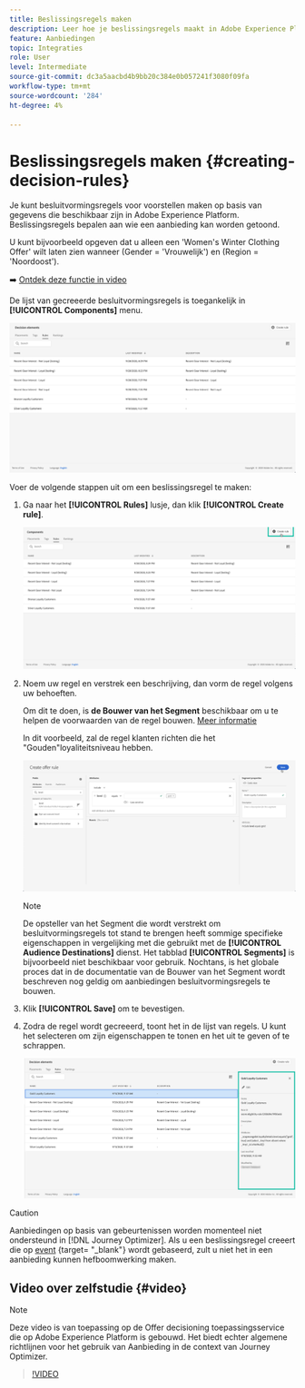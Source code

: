 ```yaml
---
title: Beslissingsregels maken
description: Leer hoe je beslissingsregels maakt in Adobe Experience Platform.
feature: Aanbiedingen
topic: Integraties
role: User
level: Intermediate
source-git-commit: dc3a5aacbd4b9bb20c384e0b057241f3080f09fa
workflow-type: tm+mt
source-wordcount: '284'
ht-degree: 4%

---
```


# Beslissingsregels maken {#creating-decision-rules}

Je kunt besluitvormingsregels voor voorstellen maken op basis van gegevens die beschikbaar zijn in Adobe Experience Platform. Beslissingsregels bepalen aan wie een aanbieding kan worden getoond.

U kunt bijvoorbeeld opgeven dat u alleen een &#39;Women&#39;s Winter Clothing Offer&#39; wilt laten zien wanneer (Gender = &#39;Vrouwelijk&#39;) en (Region = &#39;Noordoost&#39;).

➡️ [Ontdek deze functie in video](#video)

De lijst van gecreeerde besluitvormingsregels is toegankelijk in **[!UICONTROL Components]** menu.

![](../../assets/decision_rules_list.png)

Voer de volgende stappen uit om een beslissingsregel te maken:

1. Ga naar het **[!UICONTROL Rules]** lusje, dan klik **[!UICONTROL Create rule]**.

   ![](../../assets/offers_decision_rule_creation.png)

1. Noem uw regel en verstrek een beschrijving, dan vorm de regel volgens uw behoeften.

   Om dit te doen, is **de Bouwer van het Segment** beschikbaar om u te helpen de voorwaarden van de regel bouwen. [Meer informatie](../../segment/about-segments.md)

   In dit voorbeeld, zal de regel klanten richten die het &quot;Gouden&quot;loyaliteitsniveau hebben.

   ![](../../assets/offers_decision_rule_creation_segment.png)

   >[!NOTE]
   >
   >De opsteller van het Segment die wordt verstrekt om besluitvormingsregels tot stand te brengen heeft sommige specifieke eigenschappen in vergelijking met die gebruikt met de **[!UICONTROL Audience Destinations]** dienst. Het tabblad **[!UICONTROL Segments]** is bijvoorbeeld niet beschikbaar voor gebruik. Nochtans, is het globale proces dat in de documentatie van de Bouwer van het Segment wordt beschreven nog geldig om aanbiedingen besluitvormingsregels te bouwen.

1. Klik **[!UICONTROL Save]** om te bevestigen.

1. Zodra de regel wordt gecreeerd, toont het in de lijst van regels. U kunt het selecteren om zijn eigenschappen te tonen en het uit te geven of te schrappen.

   ![](../../assets/rule_created.png)

>[!CAUTION]
>
>Aanbiedingen op basis van gebeurtenissen worden momenteel niet ondersteund in [!DNL Journey Optimizer]. Als u een beslissingsregel creeert die op [event](https://experienceleague.adobe.com/docs/experience-platform/segmentation/ui/segment-builder.html?lang=en#events) {target= &quot;_blank&quot;} wordt gebaseerd, zult u niet het in een aanbieding kunnen hefboomwerking maken.

## Video over zelfstudie {#video}

>[!NOTE]
>
>Deze video is van toepassing op de Offer decisioning toepassingsservice die op Adobe Experience Platform is gebouwd. Het biedt echter algemene richtlijnen voor het gebruik van Aanbieding in de context van Journey Optimizer.

>[!VIDEO](https://video.tv.adobe.com/v/329373?quality=12)
